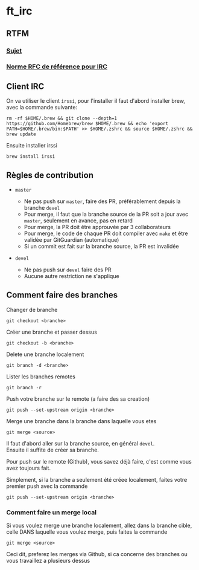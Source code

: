 # ft_irc

## RTFM
### <a href="https://cdn.intra.42.fr/pdf/pdf/47620/fr.subject.pdf">Sujet</a>
### <a href="http://abcdrfc.free.fr/rfc-vf/rfc1459.html"> Norme RFC de référence pour IRC </a>

## Client IRC
On va utiliser le client `irssi`, pour l'installer il faut d'abord installer brew, avec la commande suivante:
```
rm -rf $HOME/.brew && git clone --depth=1 https://github.com/Homebrew/brew $HOME/.brew && echo 'export PATH=$HOME/.brew/bin:$PATH' >> $HOME/.zshrc && source $HOME/.zshrc && brew update
```

Ensuite installer irssi
```
brew install irssi
```

## Règles de contribution

- `master`
  - Ne pas push sur `master`, faire des PR, préférablement depuis la branche `devel`
  - Pour merge, il faut que la branche source de la PR soit a jour avec `master`, seulement en avance, pas en retard
  - Pour merge, la PR doit être approuvée par 3 collaborateurs
  - Pour merge, le code de chaque PR doit compiler avec `make` et être validée par GitGuardian (automatique)
  - Si un commit est fait sur la branche source, la PR est invalidée

- `devel`
  - Ne pas push sur `devel` faire des PR
  - Aucune autre restriction ne s'applique

## Comment faire des branches
Changer de branche
```
git checkout <branche>
```

Créer une branche et passer dessus

```
git checkout -b <branche>
```

Delete une branche localement
```
git branch -d <branche>
```

Lister les branches remotes
```
git branch -r
```

Push votre branche sur le remote (a faire des sa creation)
```
git push --set-upstream origin <branche>
```

Merge une branche dans la branche dans laquelle vous etes
```
git merge <source>
```

Il faut d'abord aller sur la branche source, en général `devel`. <br>
Ensuite il suffite de créer sa branche.

Pour push sur le remote (Github), vous savez déjà faire, c'est comme vous avez toujours fait.

Simplement, si la branche a seulement été créee localement, faites votre premier push avec la commande
```
git push --set-upstream origin <branche>
```

### Comment faire un merge local
Si vous voulez merge une branche localement, allez dans la branche cible, celle DANS laquelle vous voulez merge, puis faites la commande 
```
git merge <source>
```

Ceci dit, preferez les merges via Github, si ca concerne des branches ou vous travaillez a plusieurs dessus
